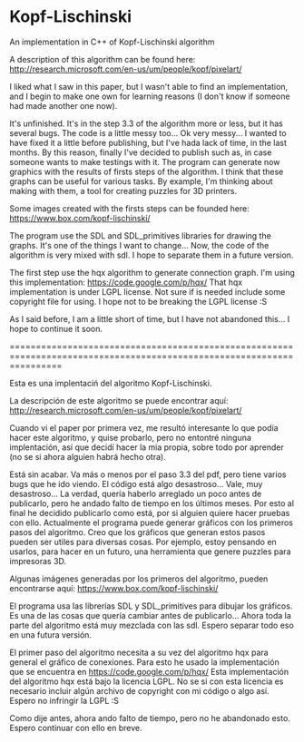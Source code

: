 Kopf-Lischinski
===============

An implementation in C++ of Kopf-Lischinski algorithm


A description of this algorithm can be found here: http://research.microsoft.com/en-us/um/people/kopf/pixelart/

I liked what I saw in this paper, but I wasn't able to find an implementation, and I begin to make one own 
for learning reasons (I don't know if someone had made another one now).

It's unfinished. It's in the step 3.3 of the algorithm more or less, but it has several bugs. 
The code is a little messy too... Ok very messy... I wanted to have fixed it a little before publishing, 
but I've hada lack of time, in the last months. By this reason, finally I've decided to publish such as, 
in case someone wants to make testings with it. The program can generate now graphics with the results of firsts steps 
of the algorithm. I think that these graphs can be useful for various tasks. By example, I'm thinking about making
with them, a tool for creating puzzles for 3D printers.

Some images created with the firsts steps can be founded here: https://www.box.com/kopf-lischinski/

The program use the SDL and SDL_primitives libraries for drawing the graphs. It's one of the things I want to change... Now, the code of the 
algorithm is very mixed with sdl. I hope to separate them in a future version. 

The first step use the hqx algorithm to generate connection graph. I'm using this implementation: https://code.google.com/p/hqx/
That hqx implementation is under LGPL license. Not sure if is needed include some copyright file for using. I hope not to be breaking the LGPL license :S

As I said before, I am a little short of time, but I have not abandoned this... I hope to continue it soon. 


======================================================================================================================

Esta es una implentaciń del algoritmo Kopf-Lischinski.

La descripción de este algoritmo se puede encontrar aquí: http://research.microsoft.com/en-us/um/people/kopf/pixelart/

Cuando vi el paper por primera vez, me resultó interesante lo que podía hacer este algoritmo, y quise probarlo, pero
no entontré ninguna implentación, así que decidí hacer la mia propia, sobre todo por aprender (no se si ahora alguien 
habrá hecho otra).

Está sin acabar. Va más o menos por el paso 3.3 del pdf, pero tiene varios bugs que he ido viendo.
El código está algo desastroso... Vale, muy desastroso... La verdad, quería haberlo arreglado un poco antes de
publicarlo, pero he andado falto de tiempo en los últimos meses. Por esto al final he decidido publicarlo como está, por
si alguien quiere hacer pruebas con ello. Actualmente el programa puede generar gráficos con los primeros pasos del 
algoritmo. Creo que los gráficos que generan estos pasos  pueden ser utiles para diversas cosas. Por ejemplo, estoy
pensando en usarlos, para hacer en un futuro, una herramienta que genere puzzles para impresoras 3D.

Algunas imágenes generadas por los primeros del algoritmo, pueden encontrarse aquí: https://www.box.com/kopf-lischinski/

El programa usa las librerías SDL y SDL_primitives para dibujar los gráficos. Es una de las cosas que quería cambiar 
antes de publicarlo... Ahora toda la parte del algoritmo está muy mezclada con las sdl. Espero separar todo eso en una
futura versión.

El primer paso del algoritmo necesita a su vez del algoritmo hqx para general el gráfico de conexiones. Para esto he 
usado la implementación que se encuentra en https://code.google.com/p/hqx/ 
Esta implementación del algoritmo hqx está bajo la licencia LGPL. No se si con esta licencia es necesario incluir algún
archivo de copyright con mi código o algo así. Espero no infringir la LGPL :S

Como dije antes, ahora ando falto de tiempo, pero no he abandonado esto. Espero continuar con ello en breve.
